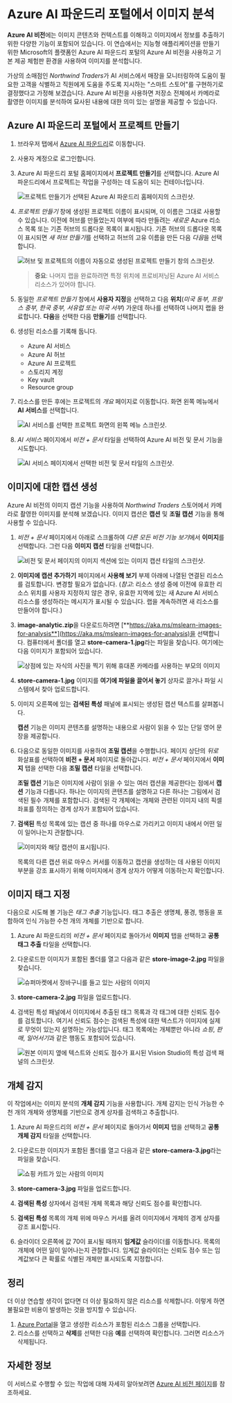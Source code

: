 # Azure AI 파운드리 포털에서 이미지 분석

**Azure AI 비전**에는 이미지 콘텐츠와 컨텍스트를 이해하고 이미지에서 정보를 추출하기 위한 다양한 기능이 포함되어 있습니다. 이 연습에서는 지능형 애플리케이션을 만들기 위한 Microsoft의 플랫폼인 Azure AI 파운드리 포털의 Azure AI 비전을 사용하고 기본 제공 체험판 환경을 사용하여 이미지를 분석합니다. 

가상의 소매점인 *Northwind Traders*가 AI 서비스에서 매장을 모니터링하여 도움이 필요한 고객을 식별하고 직원에게 도움을 주도록 지시하는 "스마트 스토어"를 구현하기로 결정했다고 가정해 보겠습니다. Azure AI 비전을 사용하면 저장소 전체에서 카메라로 촬영한 이미지를 분석하여 묘사된 내용에 대한 의미 있는 설명을 제공할 수 있습니다.

## Azure AI 파운드리 포털에서 프로젝트 만들기

1. 브라우저 탭에서 [Azure AI 파운드리](https://ai.azure.com?azure-portal=true)로 이동합니다.

1. 사용자 계정으로 로그인합니다. 

1. Azure AI 파운드리 포털 홈페이지에서 **프로젝트 만들기**를 선택합니다. Azure AI 파운드리에서 프로젝트는 작업을 구성하는 데 도움이 되는 컨테이너입니다.  

    ![프로젝트 만들기가 선택된 Azure AI 파운드리 홈페이지의 스크린샷.](./media/azure-ai-foundry-home-page.png)

1. *프로젝트 만들기* 창에 생성된 프로젝트 이름이 표시되며, 이 이름은 그대로 사용할 수 있습니다. 이전에 허브를 만들었는지 여부에 따라 만들려는 *새로운* Azure 리소스 목록 또는 기존 허브의 드롭다운 목록이 표시됩니다. 기존 허브의 드롭다운 목록이 표시되면 *새 허브 만들기*를 선택하고 허브의 고유 이름을 만든 다음 *다음*을 선택합니다.  
 
    ![허브 및 프로젝트의 이름이 자동으로 생성된 프로젝트 만들기 창의 스크린샷.](./media/azure-ai-foundry-create-project.png)

    > **중요**: 나머지 랩을 완료하려면 특정 위치에 프로비저닝된 Azure AI 서비스 리소스가 있어야 합니다.

1. 동일한 *프로젝트 만들기* 창에서 **사용자 지정**을 선택하고 다음 **위치**(*미국 동부, 프랑스 중부, 한국 중부, 서유럽 또는 미국 서부*) 가운데 하나를 선택하여 나머지 랩을 완료합니다. **다음**을 선택한 다음 **만들기**를 선택합니다. 

1. 생성된 리소스를 기록해 둡니다. 
    - Azure AI 서비스
    - Azure AI 허브
    - Azure AI 프로젝트
    - 스토리지 계정
    - Key vault
    - Resource group  
 
1. 리소스를 만든 후에는 프로젝트의 *개요* 페이지로 이동합니다. 화면 왼쪽 메뉴에서 **AI 서비스**를 선택합니다.
 
    ![AI 서비스를 선택한 프로젝트 화면의 왼쪽 메뉴 스크린샷.](./media/azure-ai-foundry-ai-services.png)  

1. *AI 서비스* 페이지에서 *비전 + 문서* 타일을 선택하여 Azure AI 비전 및 문서 기능을 시도합니다.

    ![AI 서비스 페이지에서 선택한 비전 및 문서 타일의 스크린샷.](./media/vision-document-tile.png)

## 이미지에 대한 캡션 생성

Azure AI 비전의 이미지 캡션 기능을 사용하여 *Northwind Traders* 스토어에서 카메라로 촬영한 이미지를 분석해 보겠습니다. 이미지 캡션은 **캡션** 및 **조밀 캡션** 기능을 통해 사용할 수 있습니다.

1. *비전 + 문서* 페이지에서 아래로 스크롤하여 *다른 모든 비전 기능 보기*에서 **이미지**를 선택합니다. 그런 다음 **이미지 캡션** 타일을 선택합니다.

    ![비전 및 문서 페이지의 이미지 섹션에 있는 이미지 캡션 타일의 스크린샷.](./media/vision-image-captioning-tile.png)

1. **이미지에 캡션 추가하기** 페이지에서 **사용해 보기** 부제 아래에 나열된 연결된 리소스를 검토합니다. 변경할 필요가 없습니다. (*참고*: 리소스 생성 중에 이전에 유효한 리소스 위치를 사용자 지정하지 않은 경우, 유효한 지역에 있는 새 Azure AI 서비스 리소스를 생성하라는 메시지가 표시될 수 있습니다. 랩을 계속하려면 새 리소스를 만들어야 합니다.)  

1. **image-analytic.zip**을 다운로드하려면 [**https://aka.ms/mslearn-images-for-analysis**](https://aka.ms/mslearn-images-for-analysis)을 선택합니다. 컴퓨터에서 폴더를 열고 **store-camera-1.jpg**라는 파일을 찾습니다. 여기에는 다음 이미지가 포함되어 있습니다.

    ![상점에 있는 자식의 사진을 찍기 위해 휴대폰 카메라를 사용하는 부모의 이미지](./media/analyze-images-vision/store-camera-1.jpg)

1. **store-camera-1.jpg** 이미지를 **여기에 파일을 끌어서 놓기** 상자로 끌거나 파일 시스템에서 찾아 업로드합니다.

1. 이미지 오른쪽에 있는 **검색된 특성** 패널에 표시되는 생성된 캡션 텍스트를 살펴봅니다.

    **캡션** 기능은 이미지 콘텐츠를 설명하는 내용으로 사람이 읽을 수 있는 단일 영어 문장을 제공합니다.

1. 다음으로 동일한 이미지를 사용하여 **조밀 캡션**을 수행합니다. 페이지 상단의 *뒤로* 화살표를 선택하여 **비전 + 문서** 페이지로 돌아갑니다. *비전 + 문서* 페이지에서 **이미지** 탭을 선택한 다음 **조밀 캡션** 타일을 선택합니다.

    **조밀 캡션** 기능은 이미지에 사람이 읽을 수 있는 여러 캡션을 제공한다는 점에서 **캡션** 기능과 다릅니다. 하나는 이미지의 콘텐츠를 설명하고 다른 하나는 그림에서 검색된 필수 개체를 포함합니다. 검색된 각 개체에는 개체와 관련된 이미지 내의 픽셀 좌표를 정의하는 경계 상자가 포함되어 있습니다.

1. **검색된** 특성 목록에 있는 캡션 중 하나를 마우스로 가리키고 이미지 내에서 어떤 일이 일어나는지 관찰합니다.

    ![이미지와 해당 캡션이 표시됩니다.](./media/analyze-images-vision/dense-captioning.png)

    목록의 다른 캡션 위로 마우스 커서를 이동하고 캡션을 생성하는 데 사용된 이미지 부분을 강조 표시하기 위해 이미지에서 경계 상자가 어떻게 이동하는지 확인합니다.

## 이미지 태그 지정 

다음으로 시도해 볼 기능은 *태그 추출* 기능입니다. 태그 추출은 생명체, 풍경, 행동을 포함하여 인식 가능한 수천 개의 개체를 기반으로 합니다.

1. Azure AI 파운드리의 *비전 + 문서* 페이지로 돌아가서 **이미지** 탭을 선택하고 **공통 태그 추출** 타일을 선택합니다.

1. 다운로드한 이미지가 포함된 폴더를 열고 다음과 같은 **store-image-2.jpg** 파일을 찾습니다.

    ![슈퍼마켓에서 장바구니를 들고 있는 사람의 이미지](./media/analyze-images-vision/store-camera-2.jpg)

1. **store-camera-2.jpg** 파일을 업로드합니다.

1. 검색된 특성 패널에서 이미지에서 추출된 태그 목록과 각 태그에 대한 신뢰도 점수를 검토합니다. 여기서 신뢰도 점수는 검색된 특성에 대한 텍스트가 이미지에 실제로 무엇이 있는지 설명하는 가능성입니다. 태그 목록에는 개체뿐만 아니라 *쇼핑*, *판매*, *일어서기*과 같은 행동도 포함되어 있습니다.

    ![원본 이미지 옆에 텍스트와 신뢰도 점수가 표시된 Vision Studio의 특성 검색 패널의 스크린샷.](./media/analyze-images-vision/detect-attributes.png)

## 개체 감지

이 작업에서는 이미지 분석의 **개체 감지** 기능을 사용합니다. 개체 감지는 인식 가능한 수천 개의 개체와 생명체를 기반으로 경계 상자를 검색하고 추출합니다.

1. Azure AI 파운드리의 *비전 + 문서* 페이지로 돌아가서 **이미지** 탭을 선택하고 **공통 개체 감지** 타일을 선택합니다.

1. 다운로드한 이미지가 포함된 폴더를 열고 다음과 같은 **store-camera-3.jpg**라는 파일을 찾습니다.

    ![쇼핑 카트가 있는 사람의 이미지](./media/analyze-images-vision/store-camera-3.jpg)

1. **store-camera-3.jpg** 파일을 업로드합니다.

1. **검색된 특성** 상자에서 검색된 개체 목록과 해당 신뢰도 점수를 확인합니다.

1. **검색된 특성** 목록의 개체 위에 마우스 커서를 올려 이미지에서 개체의 경계 상자를 강조 표시합니다.

1. 슬라이더 오른쪽에 값 70이 표시될 때까지 **임계값** 슬라이더를 이동합니다. 목록의 개체에 어떤 일이 일어나는지 관찰합니다. 임계값 슬라이더는 신뢰도 점수 또는 임계값보다 큰 확률로 식별된 개체만 표시되도록 지정합니다.

## 정리

더 이상 연습할 생각이 없다면 더 이상 필요하지 않은 리소스를 삭제합니다. 이렇게 하면 불필요한 비용이 발생하는 것을 방지할 수 있습니다.

1.  [Azure Portal]( https://portal.azure.com)을 열고 생성한 리소스가 포함된 리소스 그룹을 선택합니다. 
1.  리소스를 선택하고 **삭제**를 선택한 다음 **예**를 선택하여 확인합니다. 그러면 리소스가 삭제됩니다.

## 자세한 정보

이 서비스로 수행할 수 있는 작업에 대해 자세히 알아보려면 [Azure AI 비전 페이지](https://learn.microsoft.com/azure/ai-services/computer-vision/overview)를 참조하세요.
